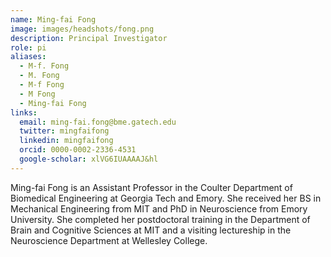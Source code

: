 ```yaml
---
name: Ming-fai Fong
image: images/headshots/fong.png
description: Principal Investigator
role: pi
aliases:
  - M-f. Fong
  - M. Fong
  - M-f Fong
  - M Fong
  - Ming-fai Fong
links:
  email: ming-fai.fong@bme.gatech.edu
  twitter: mingfaifong
  linkedin: mingfaifong
  orcid: 0000-0002-2336-4531
  google-scholar: xlVG6IUAAAAJ&hl
---
```


Ming-fai Fong is an Assistant Professor in the Coulter Department of Biomedical Engineering at Georgia Tech and Emory. She received her BS in Mechanical Engineering from MIT and PhD in Neuroscience from Emory University. She completed her postdoctoral training in the Department of Brain and Cognitive Sciences at MIT and a visiting lectureship in the Neuroscience Department at Wellesley College.
